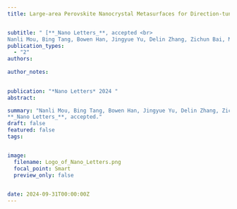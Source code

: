 ```yaml
---
title: Large-area Perovskite Nanocrystal Metasurfaces for Direction-tunable Lasing


subtitle: " [**_Nano Letters_**, accepted <br> 
Nanli Mou, Bing Tang, Bowen Han, Jingyue Yu, Delin Zhang, Zichun Bai, Mou Zhong, Biye Xie, Zhaoyu Zhang, Shikai Deng, Andrey L. Rogach, Jingtian Hu and **Jun Guan*** ](https://www.jun-guan.com/publication/)"
publication_types:
  - "2"
authors: 
  
author_notes:
  

publication: "*Nano Letters* 2024 "
abstract: 

summary: "Nanli Mou, Bing Tang, Bowen Han, Jingyue Yu, Delin Zhang, Zichun Bai, Mou Zhong, Biye Xie, Zhaoyu Zhang, Shikai Deng, Andrey L. Rogach, Jingtian Hu and **Jun Guan***  <br>
**_Nano Letters_**, accepted."
draft: false
featured: false
tags:


image:
  filename: Logo_of_Nano_Letters.png
  focal_point: Smart
  preview_only: false

 
date: 2024-09-31T00:00:00Z
---
```







